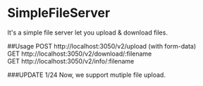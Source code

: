 # SimpleFileServer
It's a simple file server let you upload &amp; download files.

##Usage
POST http://localhost:3050/v2/upload (with form-data)<br />
GET http://localhost:3050/v2/download/:filename<br />
GET http://localhost:3050/v2/info/:filename<br />

###UPDATE
1/24 Now, we support mutiple file upload.
